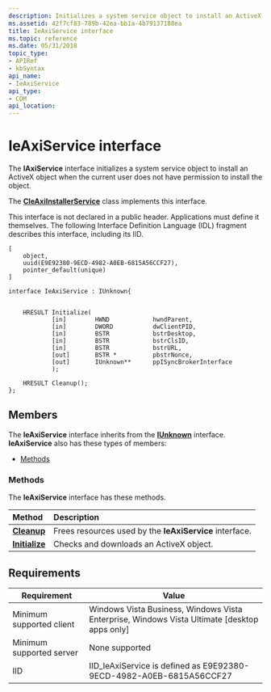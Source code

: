 ```yaml
---
description: Initializes a system service object to install an ActiveX object when the current user does not have permission to install the object.
ms.assetid: 42f7cf83-789b-42ea-bb1a-4b79137188ea
title: IeAxiService interface
ms.topic: reference
ms.date: 05/31/2018
topic_type: 
- APIRef
- kbSyntax
api_name: 
- IeAxiService
api_type: 
- COM
api_location: 
---
```


# IeAxiService interface

The **IAxiService** interface initializes a system service object to install an ActiveX object when the current user does not have permission to install the object.

The [**CIeAxiInstallerService**](cieaxiinstallerservice.md) class implements this interface.

This interface is not declared in a public header. Applications must define it themselves. The following Interface Definition Language (IDL) fragment describes this interface, including its IID.

``` syntax
[
    object,
    uuid(E9E92380-9ECD-4982-A0EB-6815A56CCF27),
    pointer_default(unique)
]

interface IeAxiService : IUnknown{

    
    HRESULT Initialize(
            [in]        HWND            hwndParent,
            [in]        DWORD           dwClientPID,
            [in]        BSTR            bstrDesktop,
            [in]        BSTR            bstrClsID,              
            [in]        BSTR            bstrURL,                
            [out]       BSTR *          pbstrNonce,            
            [out]       IUnknown**      ppISyncBrokerInterface  
            );  
 
    HRESULT Cleanup();
};
```

## Members

The **IeAxiService** interface inherits from the [**IUnknown**](/windows/desktop/api/unknwn/nn-unknwn-iunknown) interface. **IeAxiService** also has these types of members:

-   [Methods](#methods)

### Methods

The **IeAxiService** interface has these methods.



| Method                                        | Description                                                        |
|:----------------------------------------------|:-------------------------------------------------------------------|
| [**Cleanup**](ieaxiservice-cleanup.md)       | Frees resources used by the **IeAxiService** interface.<br/> |
| [**Initialize**](ieaxiservice-initialize.md) | Checks and downloads an ActiveX object.<br/>                 |



 

## Requirements



| Requirement | Value |
|-------------------------------------|-----------------------------------------------------------------------------------------------------------|
| Minimum supported client<br/> | Windows Vista Business, Windows Vista Enterprise, Windows Vista Ultimate \[desktop apps only\]<br/> |
| Minimum supported server<br/> | None supported<br/>                                                                                 |
| IID<br/>                      | IID\_IeAxiService is defined as E9E92380-9ECD-4982-A0EB-6815A56CCF27<br/>                           |



 

